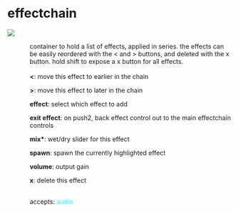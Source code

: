 
<a name=effectchain></a><br>
# <b>effectchain</b>
<img src="https://www.bespokesynth.com/docs/screenshots/effectchain.png"><br>
<div style="display:inline-block;margin-left:50px;">
container to hold a list of effects, applied in series. the effects can be easily reordered with the < and > buttons, and deleted with the x button. hold shift to expose a x button for all effects.<br/><br/>
<b><</b>: move this effect to earlier in the chain<br>

<b>></b>: move this effect to later in the chain<br>

<b>effect</b>: select which effect to add<br>

<b>exit effect</b>: on push2, back effect control out to the main effectchain controls<br>

<b>mix*</b>: wet/dry slider for this effect<br>

<b>spawn</b>: spawn the currently highlighted effect<br>

<b>volume</b>: output gain<br>

<b>x</b>: delete this effect<br>

<br>accepts: <font color=cyan>audio</font> <br></div>
